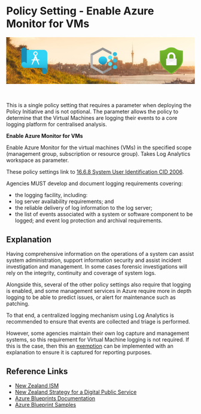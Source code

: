 # Policy Setting - Enable Azure Monitor for VMs
![banner]

<br/>

This is a single policy setting that requires a parameter when deploying the Policy Initiative and is not optional.  The parameter allows the policy to determine that the Virtual Machines are logging their events to a core logging platform for centralised analysis. 

**Enable Azure Monitor for VMs**

Enable Azure Monitor for the virtual machines (VMs) in the specified scope (management group, subscription or resource group). Takes Log Analytics workspace as parameter.

These policy settings link to [16.6.8 System User Identification CID 2006][CID2006].

Agencies MUST develop and document logging requirements covering:

* the logging facility, including:
* log server availability requirements; and
* the reliable delivery of log information to the log server;
* the list of events associated with a system or software component to be logged; and
event log protection and archival requirements.

## Explanation

Having comprehensive information on the operations of a system can assist system administration, support information security and assist incident investigation and management.  In some cases forensic investigations will rely on the integrity, continuity and coverage of system logs.

Alongside this, several of the other policy settings also require that logging is enabled, and some management services in Azure require more in depth logging to be able to predict issues, or alert for maintenance such as patching.

To that end, a centralized logging mechanism using Log Analytics is recommended to ensure that events are collected and triage is performed.

However, some agencies maintain their own log capture and management systems, so this requirement for Virtual Machine logging is not required.  If this is the case, then this an [exemption][AzurePolicyExempt] can be implemented with an explanation to ensure it is captured for reporting purposes.

## Reference Links
* [New Zealand ISM][NZISM]
* [New Zealand Strategy for a Digital Public Service][NZGovDigital]
* [Azure Blueprints Documentation][AzureBP]
* [Azure Blueprint Samples][AzureBPSamples]

<!-- Local -->
[Banner]: images/banner.png
[Blueprint]: images/blueprint.png
[Management]: images/management.png

<!-- External -->
[NZISM]: https://www.nzism.gcsb.govt.nz/ism-document
[AzureBP]: https://docs.microsoft.com/en-us/azure/governance/blueprints/overview
[AzureBPSamples]: https://docs.microsoft.com/en-us/azure/governance/blueprints/samples/
[AzurePolicy]: https://docs.microsoft.com/en-us/azure/governance/policy/overview/
[AzurePolicyInit]: https://docs.microsoft.com/en-us/azure/governance/policy/overview#initiative-definition
[AzurePolicyScope]: https://docs.microsoft.com/en-us/azure/governance/policy/concepts/scope
[ARMTemplate]: https://docs.microsoft.com/en-us/azure/azure-resource-manager/templates/
[AzureRG]: https://docs.microsoft.com/en-us/azure/azure-resource-manager/management/overview#resource-groups
[AzureRBAC]: https://docs.microsoft.com/en-us/azure/role-based-access-control/overview
[GCSB]: https://www.gcsb.govt.nz/
[NZISMPolicy]: https://docs.microsoft.com/en-us/azure/governance/policy/samples/new-zealand-ism
[NZGovCC]: https://docs.microsoft.com/en-us/compliance/regulatory/offering-nz-cc-framework-nz
[NZGovDigital]: https://www.digital.govt.nz/digital-government/strategy/strategy-summary/strategy-for-a-digital-public-service/
[WAF]: https://docs.microsoft.com/en-us/azure/architecture/framework/
[CAF]: https://docs.microsoft.com/en-us/azure/cloud-adoption-framework/
[LZ]: https://docs.microsoft.com/en-us/azure/cloud-adoption-framework/ready/landing-zone/
[AppArch]: https://docs.microsoft.com/en-us/azure/architecture/guide/
[DavidWhite]: https://techcommunity.microsoft.com/t5/azure/azure-policy-new-zealand-information-security-manual-nzism/m-p/2144825
[AzureDataRest]: https://docs.microsoft.com/en-us/azure/security/fundamentals/encryption-atrest
[AzureResLock]: https://docs.microsoft.com/en-us/azure/governance/blueprints/concepts/resource-locking
[AzurePolicyBuiltin]: https://docs.microsoft.com/en-us/azure/governance/policy/samples/built-in-policies
[AzurePolEvaluate]: https://docs.microsoft.com/en-us/azure/governance/policy/concepts/evaluate-impact
[AzurePolascode]: https://docs.microsoft.com/en-us/azure/governance/policy/concepts/policy-as-code
[SecurityCenterRegComp]: https://docs.microsoft.com/en-us/azure/security-center/security-center-compliance-dashboard
[AzurePolicyWorkflow]: https://docs.microsoft.com/en-us/azure/governance/policy/media/policy-as-code/policy-as-code-workflow.png
[CID1829]: https://www.nzism.gcsb.govt.nz/ism-document#1829
[CID2006]: https://www.nzism.gcsb.govt.nz/ism-document#2006
[AzureArc]: https://docs.microsoft.com/en-us/azure/azure-arc/
[AzurePolicyExempt]: https://docs.microsoft.com/en-us/azure/governance/policy/concepts/exemption-structure